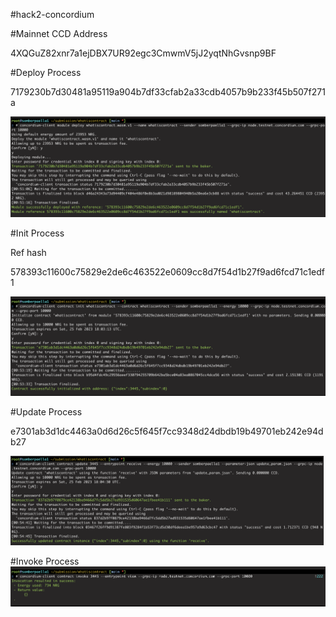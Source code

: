 #hack2-concordium

#Mainnet CCD Address 

4XQGuZ82xnr7a1ejDBX7UR92egc3CmwmV5jJ2yqtNhGvsnp9BF

#Deploy Process

7179230b7d30481a95119a904b7df33cfab2a33cdb4057b9b233f45b507f271a

![ScreenShot](/snaps/1.png)

#Init Process

Ref hash

578393c11600c75829e2de6c463522e0609cc8d7f54d1b27f9ad6fcd71c1edf1

![ScreenShot](/snaps/2.png)

#Update Process

e7301ab3d1dc4463a0d6d26c5f645f7cc9348d24dbdb19b49701eb242e94db27

![ScreenShot](/snaps/3.png)

#Invoke Process
![ScreenShot](/snaps/4.png)

